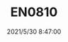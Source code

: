 ﻿---
layout: post 
title: EN0810
tags: DIN EN
categories: housing-terminal
overview: 
series: 
part_number: 0516-1
thumb_img: 
image: static/202105/516-20210530.jpg
date: 2021/5/30 8:47:00
---



